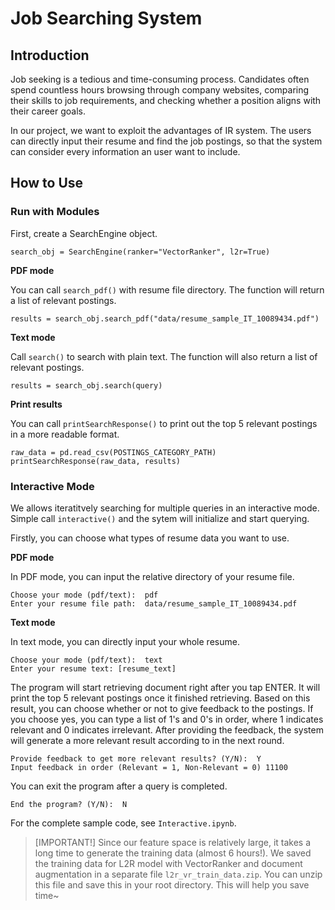 # Job Searching System

## Introduction

Job seeking is a tedious and time-consuming process. Candidates often spend countless hours browsing through company websites, comparing their skills to job requirements, and checking whether a position aligns with their career goals.

In our project, we want to exploit the advantages of IR system. The users can directly input their resume and find the job postings, so that the system can consider every information an user want to include.

## How to Use

### Run with Modules

First, create a SearchEngine object.

```
search_obj = SearchEngine(ranker="VectorRanker", l2r=True)
```

**PDF mode**

You can call `search_pdf()` with resume file directory. The function will return a list of relevant postings.

```
results = search_obj.search_pdf("data/resume_sample_IT_10089434.pdf")
```

**Text mode**

Call `search()` to search with plain text. The function will also return a list of relevant postings.

```
results = search_obj.search(query)
```

**Print results**

You can call `printSearchResponse()` to print out the top 5 relevant postings in a more readable format.

```
raw_data = pd.read_csv(POSTINGS_CATEGORY_PATH)
printSearchResponse(raw_data, results)
```

### Interactive Mode

We allows iteratitvely searching for multiple queries in an interactive mode. Simple call `interactive()` and the sytem will initialize and start querying.

Firstly, you can choose what types of resume data you want to use.

**PDF mode**

In PDF mode, you can input the relative directory of your resume file.

```
Choose your mode (pdf/text):  pdf
Enter your resume file path:  data/resume_sample_IT_10089434.pdf
```

**Text mode**

In text mode, you can directly input your whole resume.

```
Choose your mode (pdf/text):  text
Enter your resume text: [resume_text]
```

The program will start retrieving document right after you tap ENTER. It will print the top 5 relevant postings once it finished retrieving. Based on this result, you can choose whether or not to give feedback to the postings. If you choose yes, you can type a list of 1's and 0's in order, where 1 indicates relevant and 0 indicates irrelevant. After providing the feedback, the system will generate a more relevant result according to in the next round.

```
Provide feedback to get more relevant results? (Y/N):  Y
Input feedback in order (Relevant = 1, Non-Relevant = 0) 11100
```

You can exit the program after a query is completed.

```
End the program? (Y/N):  N
```

For the complete sample code, see `Interactive.ipynb`.

> [IMPORTANT!] Since our feature space is relatively large, it takes a long time to generate the training data (almost 6 hours!). We saved the training data for L2R model with VectorRanker and document augmentation in a separate file `l2r_vr_train_data.zip`. You can unzip this file and save this in your root directory. This will help you save time~